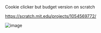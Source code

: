 Cookie clicker but budget version on scratch

https://scratch.mit.edu/projects/1054569772/

![image](https://github.com/user-attachments/assets/24860ac7-dbd7-4fb0-afb8-eda8da266e9c)
